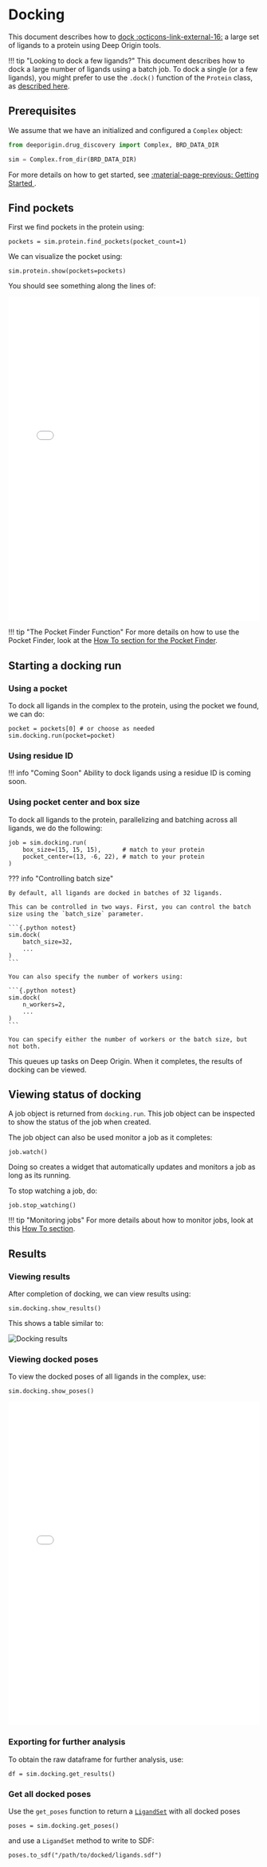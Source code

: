 # Docking

This document describes how to [dock :octicons-link-external-16:](https://en.wikipedia.org/wiki/Docking_(molecular)) a large set of ligands to a protein  using Deep Origin tools. 


!!! tip "Looking to dock a few ligands?"
    This document describes how to dock a large number of ligands using a batch job. To dock a single (or a few ligands), you might prefer to use the `.dock()` function of the `Protein` class, as [described here](../how-to/docking.md). 

## Prerequisites

We assume that we have an initialized and configured a `Complex` object:

```python
from deeporigin.drug_discovery import Complex, BRD_DATA_DIR

sim = Complex.from_dir(BRD_DATA_DIR) 
```

For more details on how to get started, see [:material-page-previous: Getting Started ](./getting-started.md).


## Find pockets

First we find pockets in the protein using:

```{.python notest}
pockets = sim.protein.find_pockets(pocket_count=1)
```

We can visualize the pocket using:

```{.python notest}
sim.protein.show(pockets=pockets)
```

You should see something along the lines of:

<iframe 
    src="../../images/pockets.html" 
    width="100%" 
    height="650" 
    style="border:none;"
    title="Protein visualization"
></iframe>

!!! tip "The Pocket Finder Function"
    For more details on how to use the Pocket Finder, look at the [How To section for the Pocket Finder](../how-to/find-pockets.md).


## Starting a docking run

### Using a pocket

To dock all ligands in the complex to the protein, using the pocket we found, we can do:


```{.python notest}
pocket = pockets[0] # or choose as needed
sim.docking.run(pocket=pocket)

```

### Using residue ID

!!! info "Coming Soon"
    Ability to dock ligands using a residue ID is coming soon.

### Using pocket center and box size


To dock all ligands to the protein, parallelizing and batching across all ligands, we do the following:


```{.python notest}
job = sim.docking.run(
    box_size=(15, 15, 15),      # match to your protein
    pocket_center=(13, -6, 22), # match to your protein
)
```

??? info "Controlling batch size"

    By default, all ligands are docked in batches of 32 ligands. 

    This can be controlled in two ways. First, you can control the batch size using the `batch_size` parameter.

    ```{.python notest}
    sim.dock(
        batch_size=32,
        ... 
    )
    ```

    You can also specify the number of workers using:

    ```{.python notest}
    sim.dock(
        n_workers=2,
        ...
    )
    ```

    You can specify either the number of workers or the batch size, but not both. 


This queues up tasks on Deep Origin. When it completes, the results of docking can be viewed.

## Viewing status of docking

A job object is returned from `docking.run`. This job object can be inspected to show the status of the job when created. 

The job object can also be used monitor a job as it completes:

```{.python notest}
job.watch()
```

Doing so creates a widget that automatically updates and monitors a job as long as its running. 

To stop watching a job, do:

```{.python notest}
job.stop_watching()
```

!!! tip "Monitoring jobs"
    For more details about how to monitor jobs, look at this [How To section](../how-to/job.md).

## Results

### Viewing results

After completion of docking, we can view results using:

```{.python notest}
sim.docking.show_results()
```  

This shows a table similar to:

![Docking results](../../images/tools/docking-results.png)

### Viewing docked poses

To view the docked poses of all ligands in the complex, use:

```{.python notest}
sim.docking.show_poses()
```

<iframe 
    src="../../images/docked-poses.html" 
    width="100%" 
    height="650" 
    style="border:none;"
    title="Protein visualization"
></iframe>


### Exporting for further analysis

To obtain the raw dataframe for further analysis, use:

```{.python notest}
df = sim.docking.get_results()
```

### Get all docked poses

Use the `get_poses` function to return a [`LigandSet`](../ref/ligandset.md) with all docked poses

```{.python notest}
poses = sim.docking.get_poses()
```

and use a `LigandSet` method to write to SDF:

```{.python notest}
poses.to_sdf("/path/to/docked/ligands.sdf")
```

